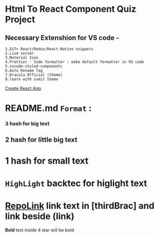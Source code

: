 # Html To React Component Quiz Project

## Necessary Extenshion for VS code -

    1.ES7+ React/Redux/React-Native snippets
    2.Live server
    3.Material Icon
    4.Prettier - Code formatter : make default formatter in VS code
    5.vscode-styled-components
    6.Auto Rename Tag
    7.Dracula Official (theme)
    8.learn with sumit theme

[Create React App](https://github.com/facebook/create-react-app).

# README.md `Format` :

### 3 hash for big text

## 2 hash for little big text

# 1 hash for small text

# `HighLight` backtec for higlight text

# [RepoLink](https://github.com/SayedulHoque44/LWS-QuizApp) link text in [thirdBrac] and link beside (link)

**Bold** text inside 4 star will be bold
